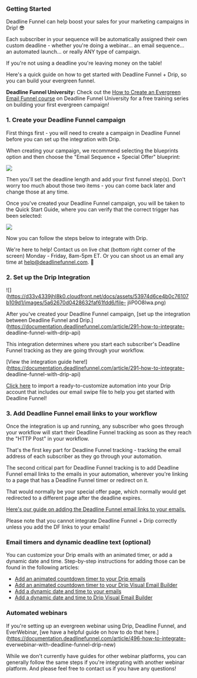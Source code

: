 ###

### Getting Started

Deadline Funnel can help boost your sales for your marketing campaigns in
Drip! 😎

Each subscriber in your sequence will be automatically assigned their own
custom deadline - whether you're doing a webinar... an email sequence... an
automated launch... or really ANY type of campaign.

If you're not using a deadline you're leaving money on the table!

Here's a quick guide on how to get started with Deadline Funnel + Drip, so you
can build your evergreen funnel.

**Deadline Funnel University:** Check out the [How to Create an Evergreen
Email Funnel course](https://university.deadlinefunnel.com/courses/evergreen)
on Deadline Funnel University for a free training series on building your
first evergreen campaign!

### 1\. Create your Deadline Funnel campaign

First things first - you will need to create a campaign in Deadline Funnel
before you can set up the integration with Drip.

When creating your campaign, we recommend selecting the blueprints option and
then choose the "Email Sequence + Special Offer" blueprint:

![](https://d33v4339jhl8k0.cloudfront.net/docs/assets/53974d6ce4b0c76107b109d1/images/5dfd10952c7d3a7e9ae5636c/file-4mxM9o3U2U.png)

Then you'll set the deadline length and add your first funnel step(s). Don't
worry too much about those two items - you can come back later and change
those at any time.

Once you've created your Deadline Funnel campaign, you will be taken to the
Quick Start Guide, where you can verify that the correct trigger has been
selected:

![](https://d33v4339jhl8k0.cloudfront.net/docs/assets/53974d6ce4b0c76107b109d1/images/5dfd11032c7d3a7e9ae56377/file-Y7B45ZIrXI.png)

Now you can follow the steps below to integrate with Drip.

We're here to help! Contact us on live chat (bottom right corner of the
screen) Monday - Friday, 8am-5pm ET. Or you can shoot us an email any time at
help@deadlinefunnel.com. 🙂

### 2\. Set up the Drip Integration

![](https://d33v4339jhl8k0.cloudfront.net/docs/assets/53974d6ce4b0c76107b109d1/images/5a62670d0428632faf61fdd6/file-
jliP0O8lwa.png)

After you've created your Deadline Funnel campaign, [set up the integration
between Deadline Funnel and
Drip.](https://documentation.deadlinefunnel.com/article/291-how-to-integrate-
deadline-funnel-with-drip-api)

This integration determines where you start each subscriber's Deadline Funnel
tracking as they are going through your workflow.

[View the integration guide
here!](https://documentation.deadlinefunnel.com/article/291-how-to-integrate-
deadline-funnel-with-drip-api)  

[Click here](https://www.getdrip.com/shared_workflows/c4a07d0460a6762ba1d2) to
import a ready-to-customize automation into your Drip account that includes
our email swipe file to help you get started with Deadline Funnel!

### 3\. Add Deadline Funnel email links to your workflow

Once the integration is up and running, any subscriber who goes through your
workflow will start their Deadline Funnel tracking as soon as they reach the
"HTTP Post" in your workflow.

That's the first key part for Deadline Funnel tracking - tracking the email
address of each subscriber as they go through your automation.

The second critical part for Deadline Funnel tracking is to add Deadline
Funnel email links to the emails in your automation, wherever you're linking
to a page that has a Deadline Funnel timer or redirect on it.

That would normally be your special offer page, which normally would get
redirected to a different page after the deadline expires.

[Here's our guide on adding the Deadline Funnel email links to your emails.
](https://documentation.deadlinefunnel.com/article/16-expiring-links)  

Please note that you cannot integrate Deadline Funnel + Drip correctly unless
you add the DF links to your emails!

### Email timers and dynamic deadline text (optional)

You can customize your Drip emails with an animated timer, or add a dynamic
date and time. Step-by-step instructions for adding those can be found in the
following articles:  

  * [Add an animated countdown timer to your Drip emails](https://documentation.deadlinefunnel.com/article/280-how-to-add-email-countdown-code-to-drip)
  * [Add an animated countdown timer to your Drip Visual Email Builder](https://documentation.deadlinefunnel.com/article/565-how-to-add-email-countdown-code-to-drip-visual-builder)
  * [Add a dynamic date and time to your emails](https://documentation.deadlinefunnel.com/article/503-how-to-add-a-dynamic-date-and-time-to-drip-email)
  * [Add a dynamic date and time to Drip Visual Email Builder](https://documentation.deadlinefunnel.com/article/566-how-to-add-a-dynamic-date-and-time-to-drip-visual-email-builder)

### Automated webinars

If you're setting up an evergreen webinar using Drip, Deadline Funnel, and
EverWebinar, [we have a helpful guide on how to do that
here.](https://documentation.deadlinefunnel.com/article/496-how-to-integrate-
everwebinar-with-deadline-funnel-drip-new)

While we don't currently have guides for other webinar platforms, you can
generally follow the same steps if you're integrating with another webinar
platform. And please feel free to contact us if you have any questions!

